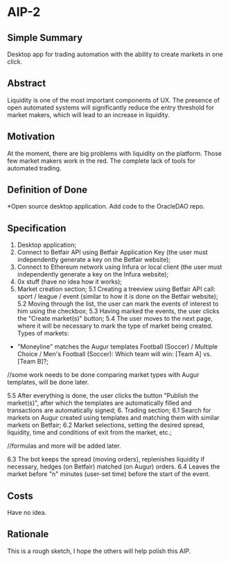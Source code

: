 # AIP-2

## Simple Summary
Desktop app for trading automation with the ability to create markets in one click.

## Abstract
Liquidity is one of the most important components of UX. The presence of open automated systems will significantly reduce the entry threshold for market makers, which will lead to an increase in liquidity.

## Motivation
At the moment, there are big problems with liquidity on the platform. Those few market makers work in the red. The complete lack of tools for automated trading.

## Definition  of Done
*Open source desktop application. Add code to the OracleDAO repo.

## Specification
1. Desktop application;
2. Connect to Betfair API using Betfair Application Key (the user must independently generate a key on the Betfair website);
3. Connect to Ethereum network using Infura or local client (the user must independently generate a key on the Infura website);
4. 0x stuff (have no idea how it works);
5. Market creation section;
5.1 Creating a treeview using Betfair API call: sport / league / event (similar to how it is done on the Betfair website);
5.2 Moving through the list, the user can mark the events of interest to him using the checkbox;
5.3 Having marked the events, the user clicks the "Create market(s)" button;
5.4 The user moves to the next page, where it will be necessary to mark the type of market being created. Types of markets:
- "Moneyline" matches the Augur templates Football (Soccer) / Multiple Choice / Men's Football (Soccer): Which team will win: [Team A] vs. [Team B]?;

//some work needs to be done comparing market types with Augur templates, will be done later.

5.5 After everything is done, the user clicks the button "Publish the market(s)", after which the templates are automatically filled and transactions are automatically signed;
6. Trading section;
6.1 Search for markets on Augur created using templates and matching them with similar markets on Betfair;
6.2 Market selections, setting the desired spread, liquidity, time and conditions of exit from the market, etc.;

//formulas and more will be added later.

6.3 The bot keeps the spread (moving orders), replenishes liquidity if necessary, hedges (on Betfair) matched (on Augur) orders.
6.4 Leaves the market before "n" minutes (user-set time) before the start of the event.

## Costs
Have no idea.

## Rationale
This is a rough sketch, I hope the others will help polish this AIP.
